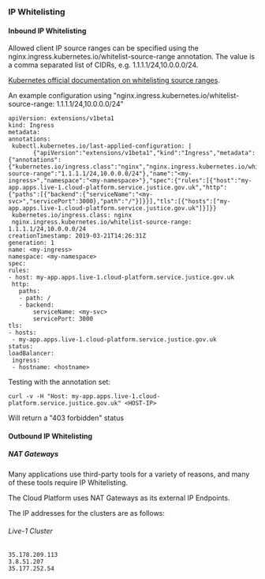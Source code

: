 ### IP Whitelisting

#### Inbound IP Whitelisting

Allowed client IP source ranges can be specified using the nginx.ingress.kubernetes.io/whitelist-source-range annotation. The value is a comma separated list of CIDRs, e.g. 1.1.1.1/24,10.0.0.0/24.

 [Kubernetes official documentation on whitelisting source ranges][kubernetes-annotations-whitelist-source-range].

[kubernetes-annotations-whitelist-source-range]: https://kubernetes.github.io/ingress-nginx/user-guide/nginx-configuration/annotations/#whitelist-source-range

An example configuration using "nginx.ingress.kubernetes.io/whitelist-source-range: 1.1.1.1/24,10.0.0.0/24"

   ```
apiVersion: extensions/v1beta1
kind: Ingress
metadata:
  annotations:
    kubectl.kubernetes.io/last-applied-configuration: |
          {"apiVersion":"extensions/v1beta1","kind":"Ingress","metadata":{"annotations":{"kubernetes.io/ingress.class":"nginx","nginx.ingress.kubernetes.io/whitelist-source-range":"1.1.1.1/24,10.0.0.0/24"},"name":"<my-ingress>","namespace":"<my-namespace>"},"spec":{"rules":[{"host":"my-app.apps.live-1.cloud-platform.service.justice.gov.uk","http":{"paths":[{"backend":{"serviceName":"<my-svc>","servicePort":3000},"path":"/"}]}}],"tls":[{"hosts":["my-app.apps.live-1.cloud-platform.service.justice.gov.uk"]}]}}
    kubernetes.io/ingress.class: nginx
    nginx.ingress.kubernetes.io/whitelist-source-range: 1.1.1.1/24,10.0.0.0/24
  creationTimestamp: 2019-03-21T14:26:31Z
  generation: 1
  name: <my-ingress>
  namespace: <my-namespace>
spec:
  rules:
  - host: my-app.apps.live-1.cloud-platform.service.justice.gov.uk
    http:
      paths:
      - path: /
      - backend:
          serviceName: <my-svc>
          servicePort: 3000
  tls:
  - hosts:
    - my-app.apps.live-1.cloud-platform.service.justice.gov.uk
status:
  loadBalancer:
    ingress:
    - hostname: <hostname>
   ```
Testing with the annotation set:

```
curl -v -H "Host: my-app.apps.live-1.cloud-platform.service.justice.gov.uk" <HOST-IP>
```
Will return a "403 forbidden" status

#### Outbound IP Whitelisting

##### NAT Gateways

Many applications use third-party tools for a variety of reasons, and many of these tools require IP Whitelisting.

The Cloud Platform uses NAT Gateways as its external IP Endpoints.

The IP addresses for the clusters are as follows:

###### Live-1 Cluster
```
35.178.209.113
3.8.51.207
35.177.252.54
```
